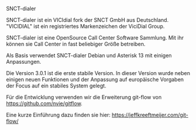 SNCT-dialer

SNCT-dialer ist ein VICIdial fork der SNCT GmbH aus Deutschland.
"VICIDIAL" ist ein registriertes Markenzeichen der ViciDial Group.

SNCT-dialer ist eine OpenSource Call Center Software Sammlung.
Mit ihr können sie Call Center in fast beliebiger Größe betreiben.

Als Basis verwendet SNCT-dialer Debian und Asterisk 13 mit einigen Anpassungen.

Die Version 3.0.1 ist die erste stabile Version. In dieser Version wurde
neben einigen neuen Funktionen und der Anpassung auf europäische Vorgaben
der Focus auf ein stabiles System gelegt.

Für die Entwicklung verwenden wir die Erweiterung git-flow von
https://github.com/nvie/gitflow.

Eine kurze Einführung dazu finden sie hier: https://jeffkreeftmeijer.com/git-flow/
